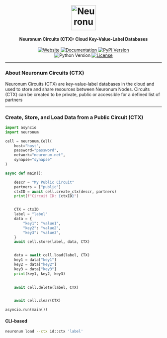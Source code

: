 <h1 align="center">
  <img src="https://neuronum.net/static/neuronum.svg" alt="Neuronum" width="80">
</h1>
<h4 align="center">Neuronum Circuits (CTX): Cloud Key-Value-Label Databases</h4>

<p align="center">
  <a href="https://neuronum.net">
    <img src="https://img.shields.io/badge/Website-Neuronum-blue" alt="Website">
  </a>
  <a href="https://github.com/neuronumcybernetics/neuronum">
    <img src="https://img.shields.io/badge/Docs-Read%20now-green" alt="Documentation">
  </a>
  <a href="https://pypi.org/project/neuronum/">
    <img src="https://img.shields.io/pypi/v/neuronum.svg" alt="PyPI Version">
  </a><br>
  <img src="https://img.shields.io/badge/Python-3.8%2B-yellow" alt="Python Version">
  <a href="https://github.com/neuronumcybernetics/neuronum/blob/main/LICENSE.md">
    <img src="https://img.shields.io/badge/License-MIT-blue.svg" alt="License">
  </a>
</p>

---

### **About Neuronum Circuits (CTX)**
Neuronum Circuits (CTX) are key-value-label databases in the cloud and used to store and share resources between Neuronum Nodes. Circuits (CTX) can be created to be private, public or accessible for a defined list of partners

------------------

### **Create, Store, and Load Data from a Public Circuit (CTX)**
```python
import asyncio
import neuronum

cell = neuronum.Cell(                                                       # set Cell connection
    host="host",                                                            # Cell host
    password="password",                                                    # Cell password
    network="neuronum.net",                                                 # Cell network -> neuronum.net
    synapse="synapse"                                                       # Cell synapse (auth token)
)

async def main():

    descr = "My Public Circuit"                                             # describe your Circuit CTX (max 25 characters)
    partners = ["public"]                                                   # a public Circuit CTX all Cells can store data in
    ctxID = await cell.create_ctx(descr, partners)                          # create the Circuit CTX -> get ctxID back
    print(f"Circuit ID: {ctxID}")                                           # print the Circuit CTX ID


    CTX = ctxID                                                             # select the Circuit (CTX
    label = "label"                                                         # label your data
    data = {                                                                # data as key-value pairs
        "key1": "value1",
        "key2": "value2",
        "key3": "value3",
    }
    await cell.store(label, data, CTX)                                      # store data - > get success message back


    data = await cell.load(label, CTX)                                      # load data by label and CTX
    key1 = data["key1"]                                                     # get data from key
    key2 = data["key2"]
    key3 = data["key3"]
    print(key1, key2, key3)                                                 # print data

    
    await cell.delete(label, CTX)                                           # delete data by label and CTX - > get success message back


    await cell.clear(CTX)                                                   # clear Circuit (CTX) - > get success message back

asyncio.run(main())
```

#### **CLI-based**
```sh
neuronum load --ctx id::ctx 'label'                                         # use '*' to fetch all data stored in the Circuit (CTX)
```